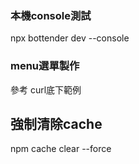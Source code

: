 ### 本機console測試
npx bottender dev --console

### menu選單製作
參考 curl底下範例

## 強制清除cache
npm cache clear --force